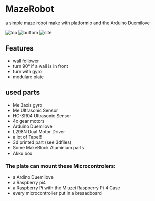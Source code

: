 # MazeRobot
a simple maze robot make with platformio and the Arduino Duemilove


![top](https://github.com/Ztirom45/MazeRobot/blob/main/img/top.png)
![buttom](https://github.com/Ztirom45/MazeRobot/blob/main/img/front.png)
![site](https://github.com/Ztirom45/MazeRobot/blob/main/img/site.png)


## Features

- wall follower
- turn 90° if a wall is in front
- turn with gyro
- modulare plate

## used parts
- Me 3axis gyro
- Me Ultrasonic Sensor
- HC-SR04 Ultrasonic Sensor
- 4x gear motors 
- Arduino Duemilove
- L298N Dual Motor Driver
- a lot of Tape!!!
- 3d printed part (see 3dfiles)
- Some MakeBlock Aluminium parts
- Akku box

### The plate can mount these Microcontrolers:
- a Ardino Duemilove
- a Raspberry pi4
- a Raspberry Pi with the Miuzei Raspberry Pi 4 Case
- every microcontroller put in a breaadboard

